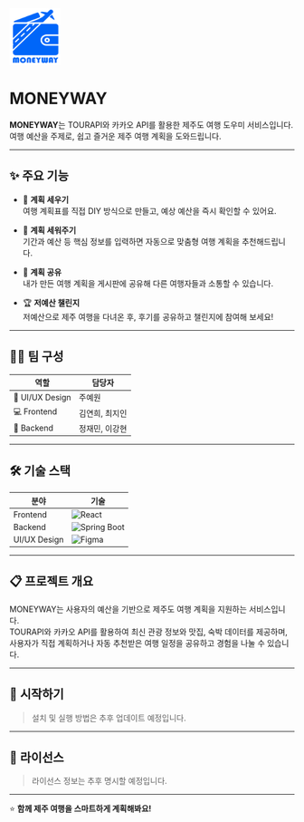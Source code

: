 <img src="src/images/logo.png" alt="MONEYWAY 로고" width="90" height="100" /> 

# MONEYWAY

**MONEYWAY**는 TOURAPI와 카카오 API를 활용한 제주도 여행 도우미 서비스입니다.  
여행 예산을 주제로, 쉽고 즐거운 제주 여행 계획을 도와드립니다.

---

## ✨ 주요 기능

- 📝 **계획 세우기**  
  여행 계획표를 직접 DIY 방식으로 만들고, 예상 예산을 즉시 확인할 수 있어요.

- 🤖 **계획 세워주기**  
  기간과 예산 등 핵심 정보를 입력하면 자동으로 맞춤형 여행 계획을 추천해드립니다.

- 📢 **계획 공유**  
  내가 만든 여행 계획을 게시판에 공유해 다른 여행자들과 소통할 수 있습니다.

- 🏆 **저예산 챌린지**  
  저예산으로 제주 여행을 다녀온 후, 후기를 공유하고 챌린지에 참여해 보세요!

---

## 👩‍💻 팀 구성

| 역할       | 담당자           |
|------------|------------------|
| 🎨 UI/UX Design   | 주예원           |
| 💻 Frontend | 김연희, 최지인   |
| 🔧 Backend   | 정재민, 이강현    |

---

## 🛠️ 기술 스택

| 분야       | 기술           |
|------------|----------------|
| Frontend | ![React](https://img.shields.io/badge/-React-61DAFB?style=flat&logo=react&logoColor=black)|
| Backend     | ![Spring Boot](https://img.shields.io/badge/-Spring%20Boot-6DB33F?style=flat&logo=springboot&logoColor=white) |
| UI/UX Design     | ![Figma](https://img.shields.io/badge/-Figma-F24E1E?style=flat&logo=figma&logoColor=white)|

---

## 📋 프로젝트 개요

MONEYWAY는 사용자의 예산을 기반으로 제주도 여행 계획을 지원하는 서비스입니다.  
TOURAPI와 카카오 API를 활용하여 최신 관광 정보와 맛집, 숙박 데이터를 제공하며,  
사용자가 직접 계획하거나 자동 추천받은 여행 일정을 공유하고 경험을 나눌 수 있습니다.

---

## 🚀 시작하기

> 설치 및 실행 방법은 추후 업데이트 예정입니다.

---

## 📢 라이선스

> 라이선스 정보는 추후 명시할 예정입니다.

---

⭐ **함께 제주 여행을 스마트하게 계획해봐요!**
